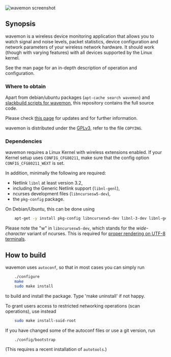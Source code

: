 ![wavemon screenshot](https://cloud.githubusercontent.com/assets/5132989/8640926/1f8436a0-28c6-11e5-9336-a79fd002c324.png)

## Synopsis

wavemon is a wireless device monitoring application that allows you to watch
signal and noise levels, packet statistics, device configuration and network
parameters of your wireless network hardware. It should work (though with
varying features) with all devices supported by the Linux kernel.

See the man page for an in-depth description of operation and configuration.


### Where to obtain

Apart from debian/ubuntu packages (`apt-cache search wavemon`) and [slackbuild  scripts for wavemon](https://slackbuilds.org/result/?search=wavemon&sv=), this repository contains the full source code.

Please check [this page](#) for updates and for further information.

wavemon is distributed under the [GPLv3](http://www.gnu.org/licenses/gpl-3.0.en.html), refer to the file `COPYING`.

### Dependencies

wavemon requires a Linux Kernel with wireless extensions enabled. If your Kernel setup uses `CONFIG_CFG80211`, make sure that the config option `CONFIG_CFG80211_WEXT` is set.

In addition, minimally the following are required:
* Netlink `libnl` at least version 3.2,
* including the Generic Netlink support (`libnl-genl`),
* ncurses development files (`libncursesw5-dev`),
* the `pkg-config` package.

On Debian/Ubuntu, this can be done using
```bash
	apt-get -y install pkg-config libncursesw5-dev libnl-3-dev libnl-genl-3-dev
```

Please note the "w" in `libncursesw5-dev`, which stands for the _wide-character_ variant of ncurses.
This is required for [proper rendering on UTF-8 terminals](https://github.com/uoaerg/wavemon/issues/70).

## How to build

wavemon uses `autoconf`, so that in most cases you can simply run
```bash
	./configure
	make
	sudo make install
```
to build and install the package. Type 'make uninstall' if not happy.

To grant users access to restricted networking operations (scan operations), use instead
```bash
	sudo make install-suid-root
```
If you have changed some of the autoconf files or use a git version, run
```bash
	./config/bootstrap
```
(This requires a recent installation of `autotools`.)
